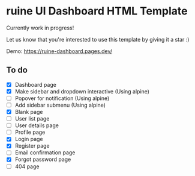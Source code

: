 # ruine UI Dashboard HTML Template

Currently work in progress!

Let us know that you're interested to use this template by giving it a star :)

Demo:
https://ruine-dashboard.pages.dev/

## To do

- [x] Dashboard page
- [x] Make sidebar and dropdown interactive (Using alpine)
- [ ] Popover for notification (Using alpine)
- [ ] Add sidebar submenu (Using alpine)
- [x] Blank page
- [ ] User list page
- [ ] User details page
- [ ] Profile page
- [x] Login page
- [x] Register page
- [ ] Email confirmation page
- [x] Forgot password page
- [ ] 404 page
